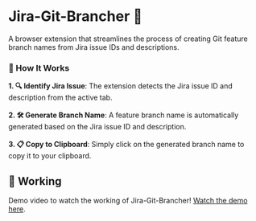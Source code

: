 <h1>Jira-Git-Brancher 🌿</h1>

<p>A browser extension that streamlines the process of creating Git feature branch names from Jira issue IDs and descriptions.</p>

<h3>🔧 How It Works</h3>
<b>1. 🔍 Identify Jira Issue</b>: The extension detects the Jira issue ID and description from the active tab.<br>
<br>
<b>2. 🛠️ Generate Branch Name</b>: A feature branch name is automatically generated based on the Jira issue ID and description.<br>
<br>
<b>3. 📋 Copy to Clipboard</b>: Simply click on the generated branch name to copy it to your clipboard.

<h2>🎥 Working</h2>
<p>Demo video to watch the working of Jira-Git-Brancher! <a href="https://www.awesomescreenshot.com/video/31072875?key=0c8608b1d3be7404a3926656c0b6cdfc" target="_blank">Watch the demo here</a>.</p>

